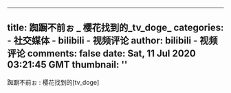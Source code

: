 
---
title: 踟蹰不前ぉ _ 樱花找到的_tv_doge_
categories: 
    - 社交媒体
    - bilibili - 视频评论
author: bilibili - 视频评论
comments: false
date: Sat, 11 Jul 2020 03:21:45 GMT
thumbnail: ''
---

<div>   
踟蹰不前ぉ : 樱花找到的[tv_doge]  
</div>
            